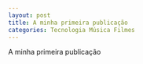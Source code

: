 ```yaml
---
layout: post
title: A minha primeira publicação
categories: Tecnologia Música Filmes
---
```

A minha primeira publicação
